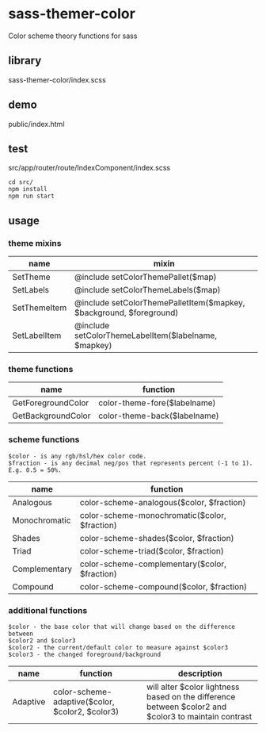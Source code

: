 # sass-themer-color

Color scheme theory functions for sass

## library

sass-themer-color/index.scss

## demo

public/index.html

## test
src/app/router/route/IndexComponent/index.scss

```
cd src/
npm install
npm run start
```

## usage

### theme mixins

|name|mixin|
|----|--------|
| SetTheme | @include setColorThemePallet($map) |
| SetLabels | @include setColorThemeLabels($map) |
| SetThemeItem | @include setColorThemePalletItem($mapkey, $background, $foreground) |
| SetLabelItem | @include setColorThemeLabelItem($labelname, $mapkey) |

### theme functions

|name|function|
|----|--------|
| GetForegroundColor | color-theme-fore($labelname) |
| GetBackgroundColor | color-theme-back($labelname) |

### scheme functions

```
$color - is any rgb/hsl/hex color code.
$fraction - is any decimal neg/pos that represents percent (-1 to 1). E.g. 0.5 = 50%.
```

|name|function|
|----|--------|
| Analogous | color-scheme-analogous($color, $fraction) |
| Monochromatic | color-scheme-monochromatic($color, $fraction) |
| Shades | color-scheme-shades($color, $fraction) |
| Triad | color-scheme-triad($color, $fraction) |
| Complementary | color-scheme-complementary($color, $fraction) |
| Compound | color-scheme-compound($color, $fraction) |


### additional functions

```
$color - the base color that will change based on the difference between
$color2 and $color3
$color2 - the current/default color to measure against $color3
$color3 - the changed foreground/background
```


|name|function|description|
|----|--------|-----------|
| Adaptive | color-scheme-adaptive($color, $color2, $color3) | will alter $color lightness based on the difference between $color2 and $color3 to maintain contrast |
